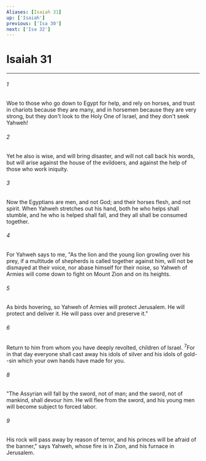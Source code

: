 ```yaml
---
Aliases: [Isaiah 31]
up: ['Isaiah']
previous: ['Isa 30']
next: ['Isa 32']
---
```

# Isaiah 31
***





###### 1 

Woe to those who go down to Egypt for help, and rely on horses, and trust in chariots because they are many, and in horsemen because they are very strong, but they don't look to the Holy One of Israel, and they don't seek Yahweh! 



###### 2 

Yet he also is wise, and will bring disaster, and will not call back his words, but will arise against the house of the evildoers, and against the help of those who work iniquity. 



###### 3 

Now the Egyptians are men, and not God; and their horses flesh, and not spirit. When Yahweh stretches out his hand, both he who helps shall stumble, and he who is helped shall fall, and they all shall be consumed together. 



###### 4 

For Yahweh says to me, "As the lion and the young lion growling over his prey, if a multitude of shepherds is called together against him, will not be dismayed at their voice, nor abase himself for their noise, so Yahweh of Armies will come down to fight on Mount Zion and on its heights. 



###### 5 

As birds hovering, so Yahweh of Armies will protect Jerusalem. He will protect and deliver it. He will pass over and preserve it." 



###### 6 

Return to him from whom you have deeply revolted, children of Israel. <sup class="versenum mid-line">7</sup>For in that day everyone shall cast away his idols of silver and his idols of gold--sin which your own hands have made for you. 



###### 8 

"The Assyrian will fall by the sword, not of man; and the sword, not of mankind, shall devour him. He will flee from the sword, and his young men will become subject to forced labor. 



###### 9 

His rock will pass away by reason of terror, and his princes will be afraid of the banner," says Yahweh, whose fire is in Zion, and his furnace in Jerusalem.
